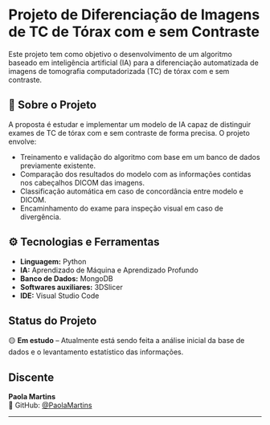 # Projeto de Diferenciação de Imagens de TC de Tórax com e sem Contraste

Este projeto tem como objetivo o desenvolvimento de um algoritmo baseado em inteligência artificial (IA) para a diferenciação automatizada de imagens de tomografia computadorizada (TC) de tórax com e sem contraste.

## 🧠 Sobre o Projeto

A proposta é estudar e implementar um modelo de IA capaz de distinguir exames de TC de tórax com e sem contraste de forma precisa. O projeto envolve:

- Treinamento e validação do algoritmo com base em um banco de dados previamente existente.
- Comparação dos resultados do modelo com as informações contidas nos cabeçalhos DICOM das imagens.
- Classificação automática em caso de concordância entre modelo e DICOM.
- Encaminhamento do exame para inspeção visual em caso de divergência.

## ⚙️ Tecnologias e Ferramentas

- **Linguagem:** Python  
- **IA:** Aprendizado de Máquina e Aprendizado Profundo  
- **Banco de Dados:** MongoDB  
- **Softwares auxiliares:** 3DSlicer  
- **IDE:** Visual Studio Code

## Status do Projeto

🟡 **Em estudo** – Atualmente está sendo feita a análise inicial da base de dados e o levantamento estatístico das informações.

## Discente

**Paola Martins**  
🔗 GitHub: [@PaolaMartins](https://github.com/PaolaMartins)

---


